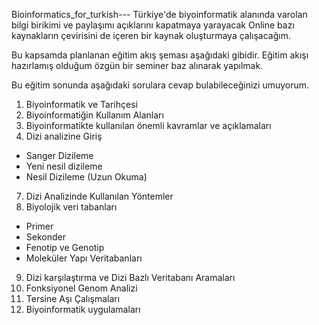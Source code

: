 Bioinformatics_for_turkish---
Türkiye'de biyoinformatik alanında varolan bilgi birikimi ve paylaşımı açıklarını kapatmaya yarayacak
Online bazı kaynakların çevirisini de içeren bir kaynak oluşturmaya çalışacağım.

Bu kapsamda planlanan eğitim akış şeması aşağıdaki gibidir. Eğitim akışı hazırlamış olduğum özgün bir seminer baz alınarak yapılmak.


Bu eğitim sonunda aşağıdaki sorulara cevap bulabileceğinizi umuyorum.

1. Biyoinformatik ve Tarihçesi
2. Biyoinformatiğin Kullanım Alanları
3. Biyoinformatikte kullanılan önemli kavramlar ve açıklamaları
5. Dizi analizine Giriş
- Sanger Dizileme
- Yeni nesil dizileme 
- Nesil Dizileme (Uzun Okuma)
7. Dizi Analizinde Kullanılan Yöntemler
8. Biyolojik veri tabanları
- Primer
- Sekonder
- Fenotip ve Genotip
- Moleküler Yapı Veritabanları
9. Dizi karşılaştırma ve Dizi Bazlı Veritabanı Aramaları
10. Fonksiyonel Genom Analizi
11. Tersine Aşı Çalışmaları
12. Biyoinformatik uygulamaları
